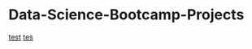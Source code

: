 # Data-Science-Bootcamp-Projects
[test]([url](https://github.com/Mvrkery/Data-Science-Bootcamp-Projects/blob/main/Spreadsheet-projects/ready.md)https://github.com/Mvrkery/Data-Science-Bootcamp-Projects/blob/main/Spreadsheet-projects/ready.md)
[tes]([url](https://github.com/Mvrkery/Data-Science-Bootcamp-Projects/blob/main/Spreadsheet-projects/ready.md)https://github.com/Mvrkery/Data-Science-Bootcamp-Projects/blob/main/Spreadsheet-projects/ready.md)
